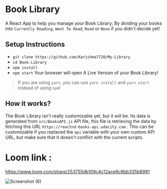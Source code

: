 # Book Library
A React App to help you manage your Book Library; By dividing your books into `Currently Reading`, `Want To Read`, `Read` or `None` if you didn't decide yet!

## Setup Instructions
- `git clone https://github.com/Karishma7720/My-Library `
- `cd Book-Library`
- `npm install`
- `npm start`
Your browser will open A Live Version of your Book Library!
> If you are using `yarn`, you can use `yarn install` and `yarn start` instead of using `npm`!

## How it works?
The Book Library isn't really customizable yet, but it will be. Its data is generated from `src/BooksAPI.js` API file, this file is retrieving the data by fetching this URL `https://reactnd-books-api.udacity.com` . This can be customizable if you replaced the `api` variable with your own custom API URL, but make sure that it doesn't conflict with the current scripts.





# Loom link : 
https://www.loom.com/share/253755db109c4c12ace6c6bb335b6991








![Screenshot (6)](https://user-images.githubusercontent.com/108576677/196047524-1622287f-e7a7-4723-aabd-bebf29f021cc.png)
